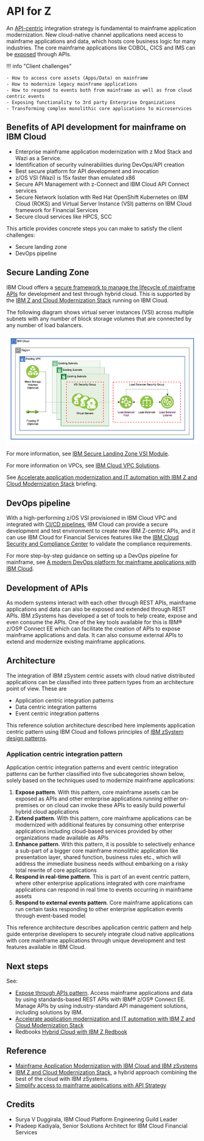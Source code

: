 # API for Z

An [API-centric](https://www.ibm.com/topics/api) integration strategy is fundamental to mainframe application modernization. New cloud-native channel applications need access to mainframe applications and data, which hosts core business logic for many industries. The core mainframe applications like COBOL, CICS and IMS can be [exposed](https://www.ibm.com/cloud/architecture/architectures/z-expose-apis-pattern) through APIs. 

!!! info "Client challenges"

    - How to access core assets (Apps/Data) on mainframe
    - How to modernize legacy mainframe applications
    - How to respond to events both from mainframe as well as from cloud centric events
    - Exposing functionality to 3rd party Enterprise Organizations
    - Transforming complex monolithic core applications to microservices

## Benefits of API development for mainframe on IBM Cloud

- Enterprise mainframe application modernization with z Mod Stack and Wazi as a Service.
- Identification of security vulnerabilities during DevOps/API creation
- Best secure platform for API development and invocation
- z/OS VSI (Wazi) is 15x faster than emulated x86
- Secure API Management with z-Connect and IBM Cloud API Connect services
- Secure Network Isolation with Red Hat OpenShift Kubernetes on IBM Cloud (ROKS) and Virtual Server Instance (VSI) patterns on IBM Cloud framework for Financial Services
- Secure cloud services like HPCS, SCC

This article provides concrete steps you can make to satisfy the client challenges:

- Secure landing zone
- DevOps pipeline

## Secure Landing Zone

IBM Cloud offers a [secure framework to manage the lifecycle of mainframe APIs](https://github.com/terraform-ibm-modules/terraform-ibm-landing-zone-vsi) for development and test through hybrid cloud. This is supported by the [IBM Z and Cloud Modernization Stack](https://www.ibm.com/products/z-and-cloud-modernization-stack) running on IBM Cloud.

The following diagram shows virtual server instances (VSI) across multiple subnets with any number of block storage volumes that are connected by any number of load balancers.

![vsi-lb](./media/vsi-lb.png)

For more information, see [IBM Secure Landing Zone VSI Module](https://github.com/terraform-ibm-modules/terraform-ibm-landing-zone-vsi).

For more information on VPCs, see [IBM Cloud VPC Solutions](../cloud/vpc.md).

See [Accelerate application modernization and IT automation with IBM Z and Cloud Modernization Stack](https://www.ibm.com/downloads/cas/A8DQ61MR) briefing.

## DevOps pipeline

With a high-performing z/OS VSI provisioned in IBM Cloud VPC and integrated with [CI/CD pipelines](https://www.ibm.com/cloud/blog/ci-cd-pipeline), IBM Cloud can provide a secure development and test environment to create new IBM Z-centric APIs, and it can use IBM Cloud for Financial Services features like the [IBM Cloud Security and Compliance Center](https://www.ibm.com/cloud/security-and-compliance-center) to validate the compliance requirements.

For more step-by-step guidance on setting up a DevOps pipeline for mainframe, see [A modern DevOps platform for mainframe applications with IBM Cloud](./devops.md).

## Development of APIs

As modern systems interact with each other through REST APIs, mainframe applications and data 
can also be exposed and extended through REST APIs. IBM zSystems has developed a set of tools
to help create, expose and even consume the APIs. One of the key tools available for this is IBM® 
z/OS® Connect EE which can facilitate the creation of APIs to expose mainframe applications and 
data. It can also consume external APIs to extend and modernize existing mainframe applications.

## Architecture

The integration of IBM zSystem centric assets with cloud native distributed applications can be 
classified into three pattern types from an architecture point of view. These are 

- Application centric integration patterns
- Data centric integration patterns
- Event centric integration patterns

This reference solution architecture described here implements application centric pattern using IBM 
Cloud and follows principles of [IBM zSystem design patterns](https://developer.ibm.com/components/zos/patterns/).

### Application centric integration pattern

Application centric integration patterns and event centric integration patterns can be further classified into five subcategories shown below, solely based on the techniques used to modernize mainframe applications:

1. **Expose pattern**. With this pattern, core mainframe assets can be exposed as APIs and other enterprise applications running either on-premises or on cloud can invoke these APIs to easily build powerful hybrid cloud applications
2. **Extend pattern**. With this pattern, core mainframe applications can be modernized with 
additional features by consuming other enterprise applications including cloud-based services provided by other organizations made available as APIs
3. **Enhance pattern**. With this pattern, it is possible to selectively enhance a sub-part of a bigger core mainframe monolithic application like presentation layer, shared function, business rules etc., which will address the immediate business needs without embarking on a risky total 
rewrite of core applications
4. **Respond in real-time pattern**. This is part of an event centric pattern, where other enterprise applications integrated with core mainframe applications can respond in real time to events occurring in mainframe assets
5. **Respond to external events pattern**. Core mainframe applications can run certain tasks
responding to other enterprise application events through event-based model 

This reference architecture describes application centric pattern and help guide enterprise developers to securely integrate cloud native applications with core mainframe applications through unique development and test features available in IBM Cloud.

## Next steps

See:

- [Expose through APIs pattern](https://www.ibm.com/cloud/architecture/architectures/z-expose-apis-pattern). Access mainframe applications and data by using standards-based REST APIs with IBM® z/OS® Connect EE. Manage APIs by using industry-standard API management solutions, including solutions by IBM.
- [Accelerate application modernization and IT automation with IBM Z and Cloud Modernization Stack](https://www.ibm.com/downloads/cas/A8DQ61MR)
- Redbooks [Hybrid Cloud with IBM Z Redbook](https://www.redbooks.ibm.com/abstracts/sg248532.html)


## Reference

- [Mainframe Application Modernization with IBM Cloud and IBM zSystems](https://www.ibm.com/blog/mainframe-application-modernization-with-ibm-cloud-and-ibm-zsystems/)
- [IBM Z and Cloud Modernization Stack](https://www.ibm.com/products/z-and-cloud-modernization-stack), a hybrid approach combining the best of the cloud with IBM zSystems.
- [Simplify access to mainframe applications with API Strategy](https://www.ibm.com/downloads/cas/EX4O1LJY)

## Credits

- Surya V Duggirala, IBM Cloud Platform Engineering Guild Leader
- Pradeep Kadiyala, Senior Solutions Architect for IBM Cloud Financial Services
